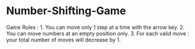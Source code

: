 # Number-Shifting-Game
Game Rules : 1. You can move only 1 step at a time with the arrow key. 2. You can move numbers at an empty position only. 3. For each valid move : your total number of moves will decrease by 1.
